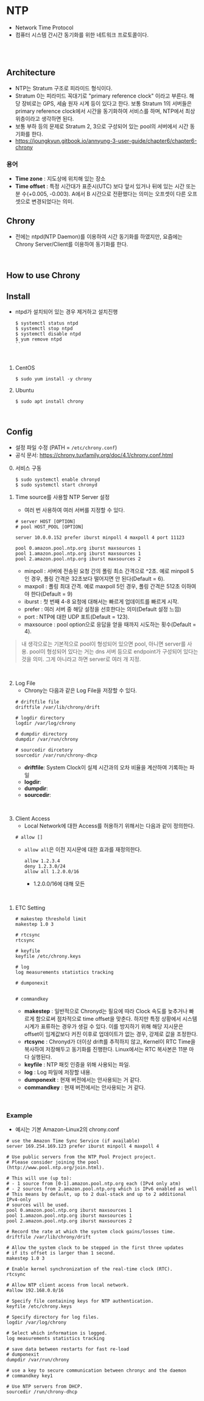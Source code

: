 # NTP
* Network Time Protocol
* 컴퓨터 시스템 간시간 동기화를 위한 네트워크 프로토콜이다.
</br>
</br>

## Architecture
* NTP는 Stratum 구조로 피라미드 형식이다.
* Stratum 0는 피라미드 꼭대기로 "primary reference clock" 이라고 부른다. 해당 장비로는 GPS, 세슘 원자 시계 등이 있다고 한다. 보통 Stratum 1의 서버들은 primary reference clock에서 시간을 동기화하여 서비스를 하며, NTP에서 최상위층이라고 생각하면 된다.
* 보통 부하 등의 문제로 Stratum 2, 3으로 구성되어 있는 pool의 서버에서 시간 동기화를 한다.
* https://joungkyun.gitbook.io/annyung-3-user-guide/chapter6/chapter6-chrony

### 용어
* __Time zone__ : 지도상에 위치해 있는 장소
* __Time offset__ : 특정 시간대가 표준시(UTC) 보다 앞서 있거나 뒤에 있는 시간 또는 분 수(+0.005, -0.003). A에서 B 시간으로 전환했다는 의미는 오프셋이 다른 오프셋으로 변경되었다는 의미.


## Chrony
* 전에는 ntpd(NTP Daemon)를 이용하여 시간 동기화를 하였지만, 요즘에는 Chrony Server/Client를 이용하여 동기화를 한다.
</br>

## How to use Chrony
## __Install__
* ntpd가 설치되어 있는 경우 제거하고 설치진행
    ```
    $ systemctl status ntpd
    $ systemctl stop ntpd
    $ systemctl disable ntpd
    $ yum remove ntpd
    ``
</br>

1. CentOS
	```
	$ sudo yum install -y chrony
	```
2. Ubuntu
	```
	$ sudo apt install chrony
	```
</br>

## __Config__
* 설정 파일 수정 (PATH = ```/etc/chrony.conf```) 
* 공식 문서: https://chrony.tuxfamily.org/doc/4.1/chrony.conf.html
0. 서비스 구동
	```
	$ sudo systemctl enable chronyd
	$ sudo systemctl start chronyd
	```

1. Time source를 사용할 NTP Server 설정
	* 여러 번 사용하여 여러 서버를 지정할 수 있다.
	```
	# server HOST [OPTION]
    # pool HOST_POOL [OPTION]

	server 10.0.0.152 prefer iburst minpoll 4 maxpoll 4 port 11123
    
    pool 0.amazon.pool.ntp.org iburst maxsources 1
    pool 1.amazon.pool.ntp.org iburst maxsources 1
    pool 2.amazon.pool.ntp.org iburst maxsources 2
	```
	* minpoll : 서버에 전송된 요청 간의 폴링  최소 간격으로 ^2초. 예로 minpoll 5인 경우, 폴링 간격은 32초보다 떨어지면 안 된다(Default = 6).
	* maxpoll : 폴링 최대 간격. 예로 maxpoll 5인 경우, 폴링 간격은 512초 이하여야 한다(Default = 9)
	* iburst : 첫 번째 4-8 요청에 대해서는 빠르게 업데이트를 빠르게 시작.
	* prefer : 여러 서버 중 해당 설정을 선호한다는 의미(Default 설정 느낌)
	* port : NTP에 대한 UDP 포트(Default = 123).
	* maxsource : pool option으로 응답을 얻을 때까지 시도하는 횟수(Default = 4).
    
> 내 생각으로는 기본적으로 pool이 형성되어 있으면 pool, 아니면 server를 사용. pool이 형성되어 있다는 거는 dns 서버 등으로 endpoint가 구성되어 있다는 것을 의미. 그게 아니라고 하면 server로 여러 개 지정.
</br>

2. Log File
    * Chrony는 다음과 같은 Log File을 저장할 수 있다.
    ```
    # driftfile file
    driftfile /var/lib/chrony/drift

    # logdir directory
    logdir /var/log/chrony    

    # dumpdir directory
    dumpdir /var/run/chrony

    # sourcedir dircetory
    sourcedir /var/run/chrony-dhcp
    ```
    * __driftfile__: System Clock이 실제 시간과의 오차 비율을 계산하여 기록하는 파일
    * __logdir__: 
    * __dumpdir__: 
    * __sourcedir__:
</br>

3. Client Access
    * Local Network에 대한 Access를 허용하기 위해서는 다음과 같이 정의한다.
    ```
    # allow []
    ```
    * ```allow all```은 이전 지시문에 대한 효과를 재정의한다.
        ```
        allow 1.2.3.4
        deny 1.2.3.0/24
        allow all 1.2.0.0/16
        ```
        * 1.2.0.0/16에 대해 모든
</br>

1. ETC Setting
    ```
    # makestep threshold limit
    makestep 1.0 3

    # rtcsync
    rtcsync

    # keyfile
    keyfile /etc/chrony.keys

    # log
    log measurements statistics tracking

    # dumponexit


    # commandkey
    ```
    * __makestep__ : 일반적으로 Chronyd는 필요에 따라 Clock 속도를 늦추거나 빠르게 함으로써 점차적으로 time offset을 맞춘다. 하지만 특정 상황에서 시스템 시계가 표류하는 경우가 생길 수 있다. 이를 방지하기 위해 해당 지시문은 offset이 임계값보다 커진 이후로 업데이트가 없는 경우, 강제로 값을 조정한다.
    * __rtcsync__ : Chronyd가 더이상 drift를 추적하지 않고, Kernel이 RTC Time을 복사하여 저장해두고 동기화를 진행한다. Linux에서는 RTC 복사본은 11분 마다 실행된다.
    * __keyfile__ : NTP 패킷 인증을 위해 사용되는 파일.
    * __log__ : Log 파일에 저장할 내용.
    * __dumponexit__ : 현재 버전에서는 안사용되는 거 같다.
    * __commandkey__ : 현재 버전에서는 안사용되는 거 같다.




</br>


### Example
* 예시는 기본 Amazon-Linux2의 chrony.conf
```
# use the Amazon Time Sync Service (if available)
server 169.254.169.123 prefer iburst minpoll 4 maxpoll 4

# Use public servers from the NTP Pool Project project.
# Please consider joining the pool (http://www.pool.ntp.org/join.html).

# This will use (up to):
# - 1 source from [0-1].amazon.pool.ntp.org each (IPv4 only atm)
# - 2 sources from 2.amazon.pool.ntp.org which is IPv6 enabled as well
# This means by default, up to 2 dual-stack and up to 2 additional IPv4-only
# sources will be used.
pool 0.amazon.pool.ntp.org iburst maxsources 1
pool 1.amazon.pool.ntp.org iburst maxsources 1
pool 2.amazon.pool.ntp.org iburst maxsources 2

# Record the rate at which the system clock gains/losses time.
driftfile /var/lib/chrony/drift

# Allow the system clock to be stepped in the first three updates
# if its offset is larger than 1 second.
makestep 1.0 3

# Enable kernel synchronization of the real-time clock (RTC).
rtcsync

# Allow NTP client access from local network.
#allow 192.168.0.0/16

# Specify file containing keys for NTP authentication.
keyfile /etc/chrony.keys

# Specify directory for log files.
logdir /var/log/chrony

# Select which information is logged.
log measurements statistics tracking

# save data between restarts for fast re-load
# dumponexit
dumpdir /var/run/chrony

# use a key to secure communication between chronyc and the daemon
# commandkey key1

# Use NTP servers from DHCP.
sourcedir /run/chrony-dhcp
```
